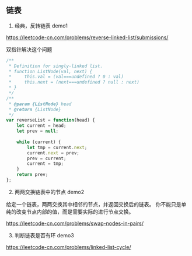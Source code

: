 ## 链表

1. 经典，反转链表 demo1


https://leetcode-cn.com/problems/reverse-linked-list/submissions/


双指针解决这个问题

```js
/**
 * Definition for singly-linked list.
 * function ListNode(val, next) {
 *     this.val = (val===undefined ? 0 : val)
 *     this.next = (next===undefined ? null : next)
 * }
 */
/**
 * @param {ListNode} head
 * @return {ListNode}
 */
var reverseList = function(head) {
    let current = head;
    let prev = null;
    
    while (current) {
        let tmp = current.next;
        current.next = prev;
        prev = current;
        current = tmp;
    }
    return prev;
};
```

2. 两两交换链表中的节点 demo2

给定一个链表，两两交换其中相邻的节点，并返回交换后的链表。
你不能只是单纯的改变节点内部的值，而是需要实际的进行节点交换。

https://leetcode-cn.com/problems/swap-nodes-in-pairs/


3. 判断链表是否有环 demo3

https://leetcode-cn.com/problems/linked-list-cycle/

